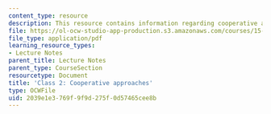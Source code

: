 ```yaml
---
content_type: resource
description: This resource contains information regarding cooperative approaches.
file: https://ol-ocw-studio-app-production.s3.amazonaws.com/courses/15-232-business-model-innovation-global-health-in-frontier-markets-fall-2013/2039e1e3769f9f9d275f0d57465cee8b_MIT15_232F13_Class2.pdf
file_type: application/pdf
learning_resource_types:
- Lecture Notes
parent_title: Lecture Notes
parent_type: CourseSection
resourcetype: Document
title: 'Class 2: Cooperative approaches'
type: OCWFile
uid: 2039e1e3-769f-9f9d-275f-0d57465cee8b
---
```

